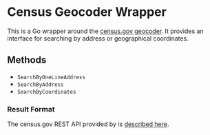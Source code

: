 # Census Geocoder Wrapper

This is a Go wrapper around the [census.gov geocoder](https://geocoding.geo.census.gov/geocoder).  It provides an interface for searching by address or geographical coordinates.

## Methods

- `SearchByOneLineAddress`
- `SearchByAddress`
- `SearchByCoordinates`

### Result Format

The census.gov REST API provided by is [described here](https://geocoding.geo.census.gov/geocoder/Geocoding_Services_API.pdf).
